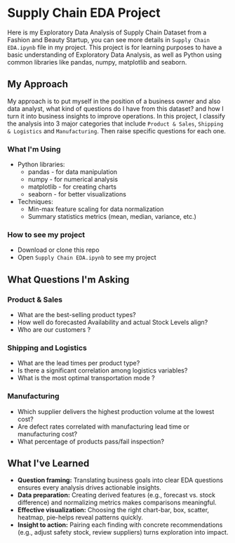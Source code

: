 # Supply Chain EDA Project
Here is my Exploratory Data Analysis of Supply Chain Dataset from a Fashion and Beauty Startup, you can see more details in `Supply Chain EDA.ipynb` file in my project.
This project is for learning purposes to have a basic understanding of Exploratory Data Analysis, as well as Python using common libraries like pandas, numpy, matplotlib and seaborn.
## My Approach
My approach is to put myself in the position of a business owner and also data analyst, what kind of questions do I have from this dataset? and how I turn it into business insights to improve operations.
In this project, I classify the analysis into 3 major categories that include `Product & Sales`, `Shipping & Logistics` and `Manufacturing`. Then raise specific questions for each one.
### What I'm Using
- Python libraries:
  - pandas - for data manipulation
  - numpy - for numerical analysis
  - matplotlib - for creating charts
  - seaborn - for better visualizations
- Techniques:
  - Min-max feature scaling for data normalization
  - Summary statistics metrics (mean, median, variance, etc.)
### How to see my project
- Download or clone this repo
- Open `Supply Chain EDA.ipynb` to see my project
## What Questions I'm Asking
### Product & Sales
- What are the best-selling product types?
- How well do forecasted Availability and actual Stock Levels align?
- Who are our customers ?
### Shipping and Logistics
- What are the lead times per product type?
- Is there a significant correlation among logistics variables?
- What is the most optimal transportation mode ?
### Manufacturing
- Which supplier delivers the highest production volume at the lowest cost?
- Are defect rates correlated with manufacturing lead time or manufacturing cost?
- What percentage of products pass/fail inspection?
## What I've Learned
- **Question framing:** Translating business goals into clear EDA questions ensures every analysis drives actionable insights.  
- **Data preparation:** Creating derived features (e.g., forecast vs. stock difference) and normalizing metrics makes comparisons meaningful.  
- **Effective visualization:** Choosing the right chart-bar, box, scatter, heatmap, pie-helps reveal patterns quickly.  
- **Insight to action:** Pairing each finding with concrete recommendations (e.g., adjust safety stock, review suppliers) turns exploration into impact. 
